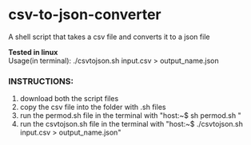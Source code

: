 # csv-to-json-converter
A shell script that takes a csv file and converts it to a json file

__Tested in linux__  
Usage(in terminal): ./csvtojson.sh input.csv > output_name.json  


### INSTRUCTIONS:  
1. download both the script files  
2. copy the csv file into the folder with .sh files  
3. run the permod.sh file in the terminal with "host:~$ sh permod.sh "  
4. run the csvtojson.sh file in the terminal with "host:~$ ./csvtojson.sh input.csv > output_name.json"  